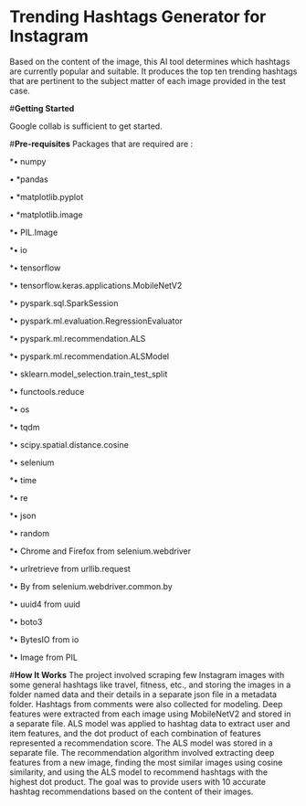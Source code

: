 # **Trending Hashtags Generator for Instagram**
Based on the content of the image, this AI tool determines which hashtags are currently popular and suitable. It produces the top ten trending hashtags that are pertinent to the subject matter of each image provided in the test case.

#**Getting Started**

Google collab is sufficient to get started.

#**Pre-requisites**
Packages that are required are :

*•	numpy

•	*pandas 

•	*matplotlib.pyplot 

•	*matplotlib.image 

*•	PIL.Image 

*•	io

*•	tensorflow 

*•	tensorflow.keras.applications.MobileNetV2

*•	pyspark.sql.SparkSession

*•	pyspark.ml.evaluation.RegressionEvaluator

*•	pyspark.ml.recommendation.ALS

*•	pyspark.ml.recommendation.ALSModel

*•	sklearn.model_selection.train_test_split

*•	functools.reduce

*•	os

*•	tqdm

*•	scipy.spatial.distance.cosine

*•	selenium

*•	time

*•	re

*•	json

*•	random

*•	Chrome and Firefox from selenium.webdriver

*•	urlretrieve from urllib.request

*•	By from selenium.webdriver.common.by

*•	uuid4 from uuid

*•	boto3

*•	BytesIO from io


*•	Image from PIL

#**How It Works**
The project involved scraping few Instagram images with some general hashtags like travel, fitness, etc., and storing the images in a folder named data and their details in a separate json file in a metadata folder. Hashtags from comments were also collected for modeling. Deep features were extracted from each image using MobileNetV2 and stored in a separate file. ALS model was applied to hashtag data to extract user and item features, and the dot product of each combination of features represented a recommendation score. The ALS model was stored in a separate file. The recommendation algorithm involved extracting deep features from a new image, finding the most similar images using cosine similarity, and using the ALS model to recommend hashtags with the highest dot product. The goal was to provide users with 10 accurate hashtag recommendations based on the content of their images.
